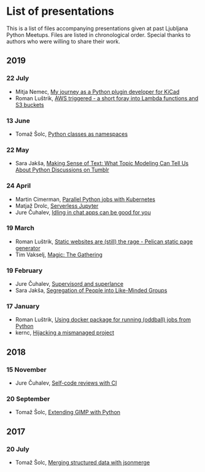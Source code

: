# List of presentations

This is a list of files accompanying presentations given at past Ljubljana
Python Meetups. Files are listed in chronological order. Special thanks to
authors who were willing to share their work.

## 2019

### 22 July

 * Mitja Nemec, [My journey as a Python plugin developer for KiCad](https://speakerdeck.com/mitjan/my-journey-as-a-python-plugin-developer-for-kicad)
 * Roman Luštrik, [AWS triggered - a short foray into Lambda functions and S3 buckets](https://docs.google.com/presentation/d/1lrGC1DBU1ToDcg9L06cOHTeJ3aQC8RdQXI479djvGIY/edit#slide=id.g4d9234a311_2_45)

### 13 June

 * Tomaž Šolc, [Python classes as namespaces](https://www.tablix.org/~avian/blog/articles/talks/python_classes_as_namespaces.pdf)

### 22 May

 * Sara Jakša, [Making Sense of Text: What Topic Modeling Can Tell Us About Python Discussions on Tumblr](http://sarajaksa.eu/content/presentations/2019/ljubljana-python-meetup-may-2019/)

### 24 April

 * Martin Cimerman, [Parallel Python jobs with Kubernetes](https://docs.google.com/presentation/d/13FW-j2kEulDkrXxBBySwUg_NH8aD1KPjyL63AlR7x0I/edit?usp=sharing)
 * Matjaž Drolc, [Serverless Jupyter](https://drive.google.com/file/d/1uRS9askiukTpovFl_2KYArdxl6QWS8vU/view)
 * Jure Čuhalev, [Idling in chat apps can be good for you](https://www.dropbox.com/s/khya0ktds6ul9sl/ChatAppsLightningTalks.pdf?dl=0)

### 19 March

 * Roman Luštrik, [Static websites are (still) the rage - Pelican static page generator](https://docs.google.com/presentation/d/1-61-3hebyWacIqG3z-zYT9d6Zev-GWSBeLWPgfzhjPs/edit#slide=id.g4d9234a311_2_45)
 * Tim Vakselj, [Magic: The Gathering](https://docs.google.com/presentation/d/161spaedE_c_b-u78M4poUCkrst_dtCGc73fAEbwT_u0/edit#slide=id.p)

### 19 February

 * Jure Čuhalev, [Supervisord and superlance](https://www.dropbox.com/s/9331jkp6dczeemv/SupervisordLightningTalk.pdf?dl=0)
 * Sara Jakša, [Segregation of People into Like-Minded Groups](https://github.com/sarajaksa/DataAnalysis/blob/master/Segregation%20of%20People%20into%20Like-Minded%20Groups%20%5BPython%20MeetUp%20Ljubljana%20February%202019%5D.ipynb)

### 17 January

 * Roman Luštrik, [Using docker package for running (oddball) jobs from Python](https://docs.google.com/presentation/d/165emx5Bi1FQNLgq6Yo3m-IVkN1qsciI9qdrxHtdVNoI/edit#slide=id.g4d9234a311_2_45)
 * kernc, [Hijacking a mismanaged project](https://kernc.github.io/slid.es/meetup-ljpy-pdoc/)

## 2018

### 15 November

 * Jure Čuhalev, [Self-code reviews with CI](https://www.dropbox.com/s/y5xd2hx8vhqjnjw/SelfCodeReviewsLightningTalk.pdf?dl=0)

### 20 September

 * Tomaž Šolc, [Extending GIMP with Python](https://www.tablix.org/~avian/blog/articles/talks/extending_gimp_python.pdf)

## 2017

### 20 July

 * Tomaž Šolc, [Merging structured data with jsonmerge](https://www.tablix.org/~avian/blog/articles/talks/tomaz_solc_jsonmerge.pdf)


